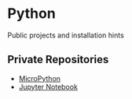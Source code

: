 # Python

Public projects and  installation hints

## Private Repositories
* [MicroPython](https://github.com/griemide/MicroPython)
* [Jupyter Notebook](https://github.com/griemide/jupyter)
[]()
[]()
